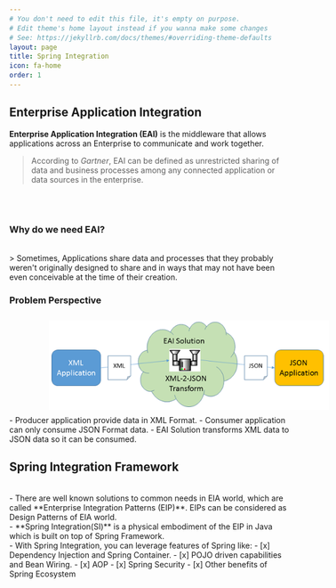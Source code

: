 ```yaml
---
# You don't need to edit this file, it's empty on purpose.
# Edit theme's home layout instead if you wanna make some changes
# See: https://jekyllrb.com/docs/themes/#overriding-theme-defaults
layout: page
title: Spring Integration
icon: fa-home
order: 1
---
```


## Enterprise Application Integration

**Enterprise Application Integration (EAI)** is the middleware that allows applications across an Enterprise to communicate and work together.
<br>
  
> According to _Gartner_, EAI can be defined as unrestricted sharing of data and business processes among any connected application or data sources in the enterprise.
<br>
<br>

### Why do we need EAI?
<br>
> Sometimes, Applications share data and processes that they probably weren't originally designed to share and in ways that may not have been even conceivable at the time of their creation.
<br>  

### Problem Perspective
<img src="./imgs/Picture1.png" style="display: block; padding: 2% 0% 2% 14%;"/>
	- Producer application provide data in XML Format.
	- Consumer application can only consume JSON Format data.
	- EAI Solution transforms XML data to JSON data so it can be consumed.
  
## Spring Integration Framework
  
<br>  
- There are well known solutions to common needs in EIA world, which are called **Enterprise Integration Patterns (EIP)**. EIPs can be considered as Design Patterns of EIA world.

<br>
- **Spring Integration(SI)** is a physical embodiment of the EIP in Java which is built on top of Spring Framework.

<br>
- With Spring Integration, you can leverage features of Spring like:
	- [x] Dependency Injection and Spring Container.
	- [x] POJO driven capabilities and Bean Wiring.
	- [x] AOP
	- [x] Spring Security
	- [x] Other benefits of Spring Ecosystem